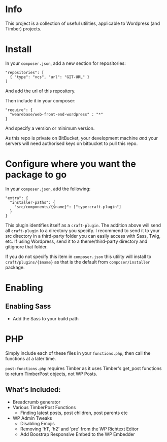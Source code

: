 # Info
This project is a collection of useful utilities, applicable to Wordpress (and Timber) projects.

# Install
In your `composer.json`, add a new section for repositories:

```
"repositories": [
  { "type": "vcs", "url": "GIT-URL" }
]
```

And add the url of this repository.

Then include it in your composer:

```
"require": {
  "wearebase/web-front-end-wordpress" : "*"
}
```

And specify a version or minimum version.

As this repo is private on BitBucket, your development machine *and* your servers will need authorised keys on bitbucket to pull this repo.

# Configure where you want the package to go
In your `composer.json`, add the following:

```
"extra": {
  "installer-paths": {
    "src/components/{$name}": ["type:craft-plugin"]
  }
}
```

This plugin identifies itself as a `craft-plugin`. The addition above will send all `craft-plugin` to a directory you specify. I recommend to send it to your src directory in a third-party folder you can easily access with Sass, Twig, etc. If using Wordpress, send it to a theme/third-party directory and gitignore that folder.

If you do not specify this item in `composer.json` this utility will install to `craft/plugins/{$name}` as that is the default from `composer/installer` package.

# Enabling

## Enabling Sass
* Add the Sass to your build path

# PHP
Simply include each of these files in your `functions.php`, then call the functions at a later time.

`post-functions.php` requires Timber as it uses Timber's get_post functions to return TimberPost objects, not WP Posts.

## What's Included:
* Breadcrumb generator
* Various TimberPost Functions
    * Finding latest posts, post children, post parents etc
* WP Admin Tweaks
    * Disabling Emojis
    * Removing 'h1', 'h2' and 'pre' from the WP Richtext Editor
    * Add Boostrap Responsive Embed to the WP Embedder